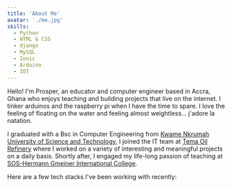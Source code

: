 ```yaml
---
title: 'About Me'
avatar: './me.jpg'
skills:
  - Python
  - HTML & CSS
  - django
  - MySQL
  - Ionic
  - Arduino
  - IOT
---
```


Hello! I'm Prosper, an educator and computer engineer based in Accra, Ghana who enjoys teaching and building projects that live on the internet. I tinker arduinos and the raspberry pi when I have the time to spare. I love the feeling of floating on the water and feeling almost weightless... j'adore la natation.

I graduated with a Bsc in Computer Engineering from [Kwame Nkrumah University of Science and Technology](https://www.knust.edu.gh/), I joined the IT team at [Tema Oil Refinery](https://www.tor.com.gh/) where I worked on a variety of interesting and meaningful projects on a daily basis. Shortly after, I engaged my life-long passion of teaching at [SOS-Hermann Gmeiner International College](https://www.soshgic.edu.gh/).

Here are a few tech stacks I've been working with recently:
